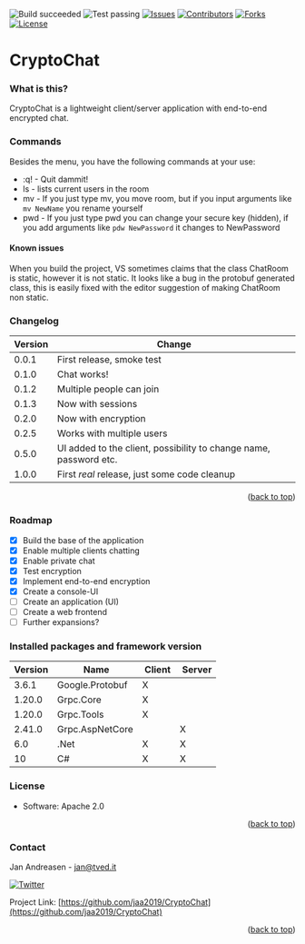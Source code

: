 ![Build succeeded][build-shield]
![Test passing][test-shield]
[![Issues][issues-shield]][issues-url]
[![Contributors][contributors-shield]][contributors-url]
[![Forks][forks-shield]][forks-url]
[![License][license-shield]][license-url]
# CryptoChat

### What is this?
CryptoChat is a lightweight client/server application with end-to-end encrypted chat.

### Commands
Besides the menu, you have the following commands at your use:
- :q! - Quit dammit!
- ls - lists current users in the room
- mv - If you just type mv, you move room, but if you input arguments like `mv NewName` you rename yourself
- pwd - If you just type pwd you can change your secure key (hidden), if you add arguments like `pdw NewPassword` it changes to NewPassword

#### Known issues
When you build the project, VS sometimes claims that the class ChatRoom is static, however it is not static. It looks like a bug in the protobuf generated class, this is easily fixed with the editor suggestion of making ChatRoom non static.

### Changelog
| Version | Change |
|-|-|
| 0.0.1 | First release, smoke test |
| 0.1.0 | Chat works! |
| 0.1.2 | Multiple people can join |
| 0.1.3 | Now with sessions |
| 0.2.0 | Now with encryption |
| 0.2.5 | Works with multiple users |
| 0.5.0 | UI added to the client, possibility to change name, password etc. |
| 1.0.0 | First *real* release, just some code cleanup |
<p align="right">(<a href="#top">back to top</a>)</p>

### Roadmap
- [x] Build the base of the application
- [x] Enable multiple clients chatting
- [x] Enable private chat
- [x] Test encryption
- [x] Implement end-to-end encryption
- [x] Create a console-UI
- [ ] Create an application (UI)
- [ ] Create a web frontend
- [ ] Further expansions?

### Installed packages and framework version
| Version | Name | Client | Server |
|-|-|-|-|
|3.6.1|Google.Protobuf|X||
|1.20.0|Grpc.Core|X||
|1.20.0|Grpc.Tools|X||
|2.41.0|Grpc.AspNetCore||X|
|6.0|.Net|X|X|
|10|C#|X|X|

### License
* Software: Apache 2.0
<p align="right">(<a href="#top">back to top</a>)</p>


### Contact
Jan Andreasen - jan@tved.it

[![Twitter][twitter-shield]][twitter-url]

Project Link: [https://github.com/jaa2019/CryptoChat](https://github.com/jaa2019/CryptoChat)
<p align="right">(<a href="#top">back to top</a>)</p>


<!-- MARKDOWN LINKS & IMAGES -->
<!-- https://www.markdownguide.org/basic-syntax/#reference-style-links -->
[build-shield]: https://img.shields.io/badge/Build-success-brightgreen.svg
[test-shield]: https://img.shields.io/badge/Tests-pass-brightgreen.svg
[contributors-shield]: https://img.shields.io/github/contributors/jaa2019/CryptoChat.svg?style=badge
[contributors-url]: https://github.com/jaa2019/CryptoChat/graphs/contributors
[forks-shield]: https://img.shields.io/github/forks/jaa2019/CryptoChat.svg?style=badge
[forks-url]: https://github.com/jaa2019/CryptoChat/network/members
[issues-shield]: https://img.shields.io/github/issues/jaa2019/CryptoChat.svg?style=badge
[issues-url]: https://github.com/jaa2019/CryptoChat/issues
[license-shield]: https://img.shields.io/github/license/jaa2019/CryptoChat.svg?style=badge
[license-url]: https://github.com/jaa2019/CryptoChat/blob/master/LICENSE.txt
[twitter-shield]: https://img.shields.io/twitter/follow/andreasen_jan?style=social
[twitter-url]: https://twitter.com/andreasen_jan
